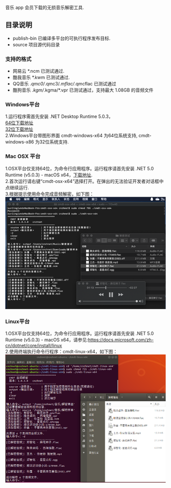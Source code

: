 音乐 app 会员下载的无损音乐解密工具.   
## 目录说明    
- publish-bin 已编译多平台的可执行程序发布目标.   
- source 项目源代码目录   
### 支持的格式      
- 网易云    *.ncm  已测试通过.      
- 酷我音乐  *.kwm  已测试通过.      
- QQ音乐    *.qmc0/*.qmc3/*.mflac/*.qmcflac  已测试通过      
- 酷狗音乐  *.kgm/*.kgma/*.vpr   已测试通过，支持最大 1.08GB 的音频文件           
### Windows平台   
1.运行程序需首先安装 .NET Desktop Runtime 5.0.3，    
  [64位下载地址](https://download.visualstudio.microsoft.com/download/pr/c6541c87-42f2-4c5d-b6db-2df0dade5e00/13e89a5fec3ddb224cd93dd18b0761ff/windowsdesktop-runtime-5.0.3-win-x64.exe)     
  [32位下载地址](https://download.visualstudio.microsoft.com/download/pr/a8dcbda1-8720-453c-9ec6-5a9d90935643/28754321a8b966f1ce837e6f59035b48/windowsdesktop-runtime-5.0.3-win-x86.exe)    
2.Windows平台带图形界面 cmdt-windows-x64 为64位系统支持, cmdt-windows-x86 为32位系统支持.   
### Mac OSX 平台   
1.OSX平台仅支持64位，为命令行应用程序。运行程序请首先安装 .NET 5.0 Runtime (v5.0.3) - macOS x64，[下载地址](https://download.visualstudio.microsoft.com/download/pr/60a8becd-ff61-4e17-8329-4d85f9d1e3b9/06ef79dad25a85905afbb3965f613bad/dotnet-runtime-5.0.3-osx-x64.pkg).     
2.首次运行请右键“cmdt-osx-x64”选择打开。在弹出的无法验证开发者对话框中点继续运行.     
3.根据提示使用命令完成音频解密，如下图：    
![](https://raw.githubusercontent.com/cnzhnet/cnzhnet.music_decrypt/main/publish-bin/OSX%E8%BF%90%E8%A1%8C%E7%A4%BA%E4%BE%8B.png)
### Linux平台
1.OSX平台仅支持64位，为命令行应用程序。运行程序请首先安装 .NET 5.0 Runtime (v5.0.3) - macOS x64，请参见:https://docs.microsoft.com/zh-cn/dotnet/core/install/linux   
2.使用终端执行命令行程序：cmdt-linux-x64，如下图：
![](https://raw.githubusercontent.com/cnzhnet/cnzhnet.music_decrypt/main/publish-bin/Linux%E8%BF%90%E8%A1%8C%E7%A4%BA%E4%BE%8B.png)
